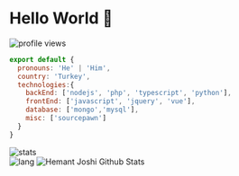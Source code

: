 # Hello World 👋

![profile views](https://komarev.com/ghpvc/?username=shoxruxrashidov)

```js
export default {
  pronouns: 'He' | 'Him',
  country: 'Turkey',
  technologies:{
    backEnd: ['nodejs', 'php', 'typescript', 'python'],
    frontEnd: ['javascript', 'jquery', 'vue'],
    database: ['mongo','mysql'],
    misc: ['sourcepawn']
  }
}
```

![stats](https://github-readme-stats.vercel.app/api?username=shoxruxrashidov&include_all_commits=true)  
![lang](https://github-readme-stats.vercel.app/api/top-langs/?username=shoxruxrashidov)
![Hemant Joshi Github Stats](https://github-readme-stats.vercel.app/api?username=shoxruxrashidov&show_icons=true&title_color=fff&icon_color=79ff97&text_color=9f9f9f&bg_color=151515&hide=["contribs"])
